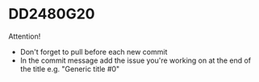 # DD2480G20

Attention!
* Don't forget to pull before each new commit
* In the commit message add the issue you're working on at the end of the title e.g. "Generic title #0"


